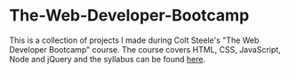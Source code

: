 # The-Web-Developer-Bootcamp

This is a collection of projects I made during Colt Steele's "The Web Developer Bootcamp" course. The course covers HTML, CSS, JavaScript, Node and jQuery and the syllabus can be found <a href="https://www.udemy.com/the-web-developer-bootcamp/">here</a>.
